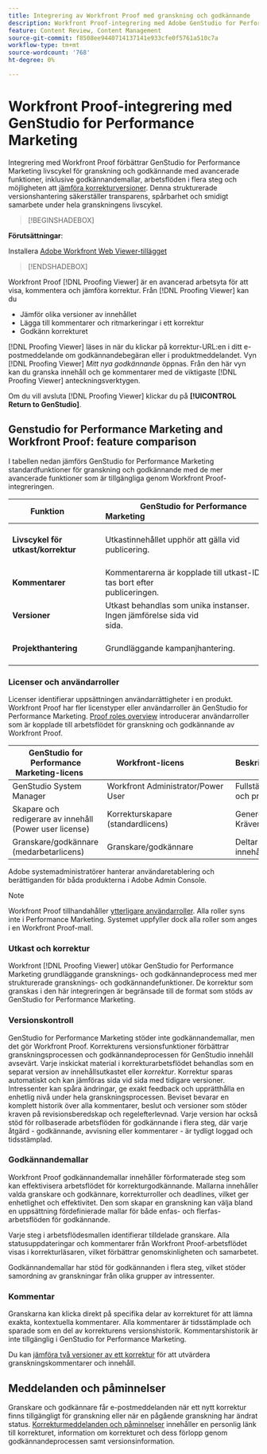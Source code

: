 ```yaml
---
title: Integrering av Workfront Proof med granskning och godkännande
description: Workfront Proof-integrering med Adobe GenStudio for Performance Marketing.
feature: Content Review, Content Management
source-git-commit: f8508ee9440714137141e933cfe0f5761a510c7a
workflow-type: tm+mt
source-wordcount: '768'
ht-degree: 0%

---
```


# Workfront Proof-integrering med GenStudio for Performance Marketing

Integrering med Workfront Proof förbättrar GenStudio for Performance Marketing livscykel för granskning och godkännande med avancerade funktioner, inklusive godkännandemallar, arbetsflöden i flera steg och möjligheten att [jämföra korrekturversioner](https://experienceleague.adobe.com/sv/docs/workfront/using/workfront-proof/work-with-proofs-in-wf-proof/review-proofs-web-proofing-viewer/compare-proofs). Denna strukturerade versionshantering säkerställer transparens, spårbarhet och smidigt samarbete under hela granskningens livscykel.

>[!BEGINSHADEBOX]

**Förutsättningar**:

Installera [Adobe Workfront Web Viewer-tillägget](https://experienceleague.adobe.com/sv/docs/workfront/using/review-and-approve-work/proofing/review-proofs-in-workfront/review-a-proof/review-proof-in-web-viewer-extension)

>[!ENDSHADEBOX]

Workfront Proof [!DNL Proofing Viewer] är en avancerad arbetsyta för att visa, kommentera och jämföra korrektur. Från [!DNL Proofing Viewer] kan du

* Jämför olika versioner av innehållet
* Lägga till kommentarer och ritmarkeringar i ett korrektur
* Godkänn korrekturet

[!DNL Proofing Viewer] läses in när du klickar på korrektur-URL:en i ditt e-postmeddelande om godkännandebegäran eller i produktmeddelandet. Vyn [!DNL Proofing Viewer] _Mitt nya godkännande_ öppnas. Från den här vyn kan du granska innehåll och ge kommentarer med de viktigaste [!DNL Proofing Viewer] anteckningsverktygen.

Om du vill avsluta [!DNL Proofing Viewer] klickar du på **[!UICONTROL Return to GenStudio]**.

## Genstudio for Performance Marketing and Workfront Proof: feature comparison

I tabellen nedan jämförs GenStudio for Performance Marketing standardfunktioner för granskning och godkännande med de mer avancerade funktioner som är tillgängliga genom Workfront Proof-integreringen.

| Funktion        | GenStudio for Performance Marketing                                                                 | Workfront Proof                                                                 |
|-------------------------------|------------------------------------------------------------------------------------------------------|----------------------------------------------------------------------------------|
| **Livscykel för utkast/korrektur**        | Utkastinnehållet upphör att gälla vid publicering. | Rollbaserade godkännandekedjor i flera steg med tidsstämplade, beständiga loggar.<br> Alla versioner behålls i oändlighet. |
| **Kommentarer**                | Kommentarerna är kopplade till utkast-ID och tas bort efter publiceringen.                                           | Permanenta kommentarer och kommentarer bevaras för granskning och regelefterlevnad.     |
| **Versioner**           | Utkast behandlas som unika instanser.<br>Ingen jämförelse sida vid sida.                                      | Full versionskontroll med jämförelseverktyg för sida vid sida och övertäckning.        |
| **Projekthantering** | Grundläggande kampanjhantering. | Full livscykelhantering för kampanjer, inklusive anpassning, mallar, rapportering och detaljerade revisioner. |

### Licenser och användarroller

Licenser identifierar uppsättningen användarrättigheter i en produkt. Workfront Proof har fler licenstyper eller användarroller än GenStudio for Performance Marketing. [Proof roles overview](https://experienceleague.adobe.com/sv/docs/workfront/using/review-and-approve-work/proofing/proofing-overview/proof-roles) introducerar användarroller som är kopplade till arbetsflödet för granskning och godkännande av Workfront Proof.

| GenStudio for Performance Marketing-licens       | Workfront-licens                 | Beskrivning                                                                                                                                                      |
|---------------------------------------------------|-----------------------------------|------------------------------------------------------------------------------------------------------------------------------------------------------------------|
| GenStudio System Manager                          | Workfront Administrator/Power User | Fullständig tillgång till GenStudio Performance Marketing-funktioner som varumärke, persona och produkthantering. Hanterar arbetsflöden och inställningar. Skapar godkännandemallar. |
| Skapare och redigerare av innehåll (Power user license)   | Korrekturskapare (standardlicens)  | Genererar och skickar innehållsutkast. I språkgranskaren överför resurser och initierar korrektur. Kräver en Workfront Proof-licens.                              |
| Granskare/godkännare (medarbetarlicens)        | Granskare/godkännare                 | Deltar i granskningar i flera steg, lägger till kommentarer och godkänner eller avvisar innehåll.                                                                             |

Adobe systemadministratörer hanterar användaretablering och berättiganden för båda produkterna i Adobe Admin Console.

>[!NOTE]
>
> Workfront Proof tillhandahåller [ytterligare användarroller](https://experienceleague.adobe.com/sv/docs/workfront/using/review-and-approve-work/proofing/proofing-overview/proof-roles). Alla roller syns inte i Performance Marketing. Systemet uppfyller dock alla roller som anges i en Workfront Proof-mall.

### Utkast och korrektur

Workfront [!DNL Proofing Viewer] utökar GenStudio for Performance Marketing grundläggande gransknings- och godkännandeprocess med mer strukturerade gransknings- och godkännandefunktioner. De korrektur som granskas i den här integreringen är begränsade till de format som stöds av GenStudio for Performance Marketing.

### Versionskontroll

GenStudio for Performance Marketing stöder inte godkännandemallar, men det gör Workfront Proof. Korrekturens versionsfunktioner förbättrar granskningsprocessen och godkännandeprocessen för GenStudio innehåll avsevärt. Varje inskickat material i korrekturarbetsflödet behandlas som en separat version av innehållsutkastet eller _korrektur_. Korrektur sparas automatiskt och kan jämföras sida vid sida med tidigare versioner. Intressenter kan spåra ändringar, ge exakt feedback och upprätthålla en enhetlig nivå under hela granskningsprocessen. Beviset bevarar en komplett historik över alla kommentarer, beslut och versioner som stöder kraven på revisionsberedskap och regelefterlevnad. Varje version har också stöd för rollbaserade arbetsflöden för godkännande i flera steg, där varje åtgärd - godkännande, avvisning eller kommentarer - är tydligt loggad och tidsstämplad.

### Godkännandemallar

Workfront Proof godkännandemallar innehåller förformaterade steg som kan effektivisera arbetsflödet för korrekturgodkännande. Mallarna innehåller valda granskare och godkännare, korrekturroller och deadlines, vilket ger enhetlighet och effektivitet. Den som skapar en granskning kan välja bland en uppsättning fördefinierade mallar för både enfas- och flerfas-arbetsflöden för godkännande.

Varje steg i arbetsflödesmallen identifierar tilldelade granskare. Alla statusuppdateringar och kommentarer från Workfront Proof-arbetsflödet visas i korrekturläsaren, vilket förbättrar genomskinligheten och samarbetet.

Godkännandemallar har stöd för godkännanden i flera steg, vilket stöder samordning av granskningar från olika grupper av intressenter.

### Kommentar

Granskarna kan klicka direkt på specifika delar av korrekturet för att lämna exakta, kontextuella kommentarer. Alla kommentarer är tidsstämplade och sparade som en del av korrekturens versionshistorik. Kommentarshistorik är inte tillgänglig i GenStudio for Performance Marketing.

Du kan [jämföra två versioner av ett korrektur](https://experienceleague.adobe.com/sv/docs/workfront/using/workfront-proof/work-with-proofs-in-wf-proof/review-proofs-web-proofing-viewer/compare-proofs) för att utvärdera granskningskommentarer och innehåll.

## Meddelanden och påminnelser

Granskare och godkännare får e-postmeddelanden när ett nytt korrektur finns tillgängligt för granskning eller när en pågående granskning har ändrat status.
[Korrekturmeddelanden och påminnelser](https://experienceleague.adobe.com/sv/docs/workfront/using/workfront-proof/proof-notifications-and-reminders/proof-notifications-and-reminders/proof-notifications-and-reminders) innehåller en personlig länk till korrekturet, information om korrekturet och dess förlopp genom godkännandeprocessen samt versionsinformation.
